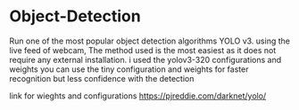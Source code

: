 # Object-Detection
Run one of the most popular object detection algorithms YOLO v3. using the live feed of webcam,
The method used is the most easiest as it does not require any external installation.
i used the yolov3-320 configurations and weights 
you can use the tiny configuration and weights for faster recognition but less confidence with the detection

link for wieghts and configurations 
https://pjreddie.com/darknet/yolo/

